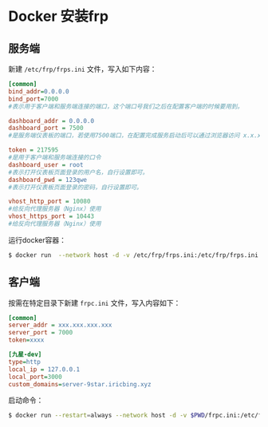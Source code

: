 # Docker 安装frp

## 服务端

新建 `/etc/frp/frps.ini` 文件，写入如下内容：

```ini
[common]
bind_addr=0.0.0.0
bind_port=7000
#表示用于客户端和服务端连接的端口，这个端口号我们之后在配置客户端的时候要用到。

dashboard_addr = 0.0.0.0
dashboard_port = 7500
#是服务端仪表板的端口，若使用7500端口，在配置完成服务启动后可以通过浏览器访问 x.x.x.x:7500 （其中x.x.x.x为VPS的IP）查看frp服务运行信息。

token = 217595		
#是用于客户端和服务端连接的口令
dashboard_user = root
#表示打开仪表板页面登录的用户名，自行设置即可。
dashboard_pwd = 123qwe	
#表示打开仪表板页面登录的密码，自行设置即可。

vhost_http_port = 10080		
#给反向代理服务器（Nginx）使用
vhost_https_port = 10443	
#给反向代理服务器（Nginx）使用
```

运行docker容器：

```bash
$ docker run  --network host -d -v /etc/frp/frps.ini:/etc/frp/frps.ini --name frps --restart=always snowdreamtech/frps
```

## 客户端

按需在特定目录下新建 `frpc.ini` 文件，写入内容如下：

```ini
[common]
server_addr = xxx.xxx.xxx.xxx
server_port = 7000
token=xxxx

[九星-dev]
type=http
local_ip = 127.0.0.1
local_port=3000
custom_domains=server-9star.iricbing.xyz
```

启动命令：

```bash
$ docker run --restart=always --network host -d -v $PWD/frpc.ini:/etc/frp/frpc.ini --name frpc snowdreamtech/frpc
```
